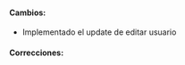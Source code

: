 <h4>Cambios:</h4>  
<ul>   
    <li>Implementado el update de editar usuario</li>
</ul>

<h4>Correcciones:</h4> 
<ul>
</ul>

